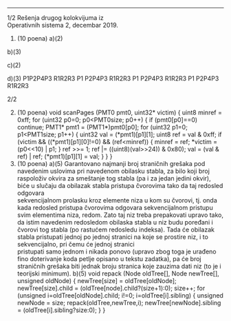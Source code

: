 --------------------------------------------------------------------------------


1/2 
Rešenja drugog kolokvijuma iz  
Operativnih sistema 2, decembar 2019. 
1. (10 poena) 
a)(2) 
 
b)(3) 
 
c)(2) 
 
d)(3) 
P1P2P4P3
R1R2R3
P1
P2P4P3
R1R2R3
P1
P2P4P3
R1R2R3
P1
P2P4P3
R1R2R3

2/2 
 
2. (10 poena) 
void scanPages (PMT0 pmt0, uint32* victim) { 
  uint8 minref = 0xff; 
  for (uint32 p0=0; p0<PMT0size; p0++) { 
    if (pmt0[p0]==0) continue; 
    PMT1* pmt1 = (PMT1*)pmt0[p0]; 
    for (uint32 p1=0; p1<PMT1size; p1++) { 
      uint32 val = (*pmt1)[p1][1]; 
      uint8 ref = val & 0xff; 
      if (victim && ((*pmt1)[p1][0]!=0) && (ref<minref)) { 
        minref = ref; 
        *victim = (p0<<10) | p1; 
      } 
      ref >>= 1; 
      ref |= ((uint8)(val>>24)) & 0x80); 
      val = (val & ref) | ref; 
      (*pmt1)[p1][1] = val; 
    } 
  } 
} 
3. (10 poena) 
a)(5)  Garantovano  najmanji  broj  straničnih grešaka pod navedenim uslovima pri navedenom 
obilasku stabla, za bilo koji broj raspoloživ okvira za smeštanje tog stabla (pa i za jedan jedini 
okvir),  biće  u  slučaju  da  obilazak  stabla  pristupa  čvorovima  tako  da  taj  redosled  odgovara  
sekvencijalnom prolasku kroz elemente niza u kom su čvorovi, tj. onda kada redosled pristupa 
čvorovima odgovara sekvencijalnom pristupu svim elementima niza, redom. Zato taj niz treba 
prepakovati upravo tako, da istim navedenim redosledom obilaska stabla u niz budu poređani 
i čvorovi tog stabla (po rastućem redosledu indeksa). Tada će obilazak stabla pristupati jednoj 
po  jednoj  stranici  na  koje  se  prostire  niz,  i  to  sekvencijalno,  pri  čemu će  jednoj  stranici  
pristupati samo jednom i nikada ponovo (upravo zbog toga je urađeno fino doterivanje koda 
petlje opisano u tekstu zadatka), pa će broj straničnih grešaka biti jednak broju stranica koje 
zauzima dati niz (to je i teorijski minimum). 
b)(5) 
void repack (Node oldTree[], Node newTree[], unsigned oldNode) { 
  newTree[size] = oldTree[oldNode]; 
  newTree[size].child = (oldTree[node].child?(size+1):0); 
  size++; 
  for (unsigned i=oldTree[oldNode].child; i!=0; i=oldTree[i].sibling) { 
    unsigned newNode = size; 
    repack(oldTree,newTree,i); 
    newTree[newNode].sibling = (oldTree[i].sibling?size:0); 
  } 
} 
 